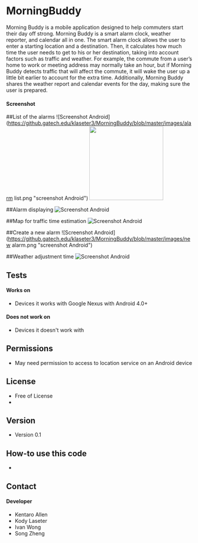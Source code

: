 MorningBuddy
======
Morning Buddy is a mobile application designed to help commuters start their day off strong. Morning Buddy is a smart alarm clock, weather reporter, and calendar all in one. The smart alarm clock allows the user to enter a starting location and a destination. Then, it calculates how much time the user needs to get to his or her destination, taking into account factors such as traffic and weather. For example, the commute from a user’s home to work or meeting address may normally take an hour, but if Morning Buddy detects traffic that will affect the commute, it will wake the user up a little bit earlier to account for the extra time. Additionally, Morning Buddy shares the weather report and calendar events for the day, making sure the user is prepared.

#### Screenshot

##List of the alarms
![Screenshot Android](https://github.gatech.edu/klaseter3/MorningBuddy/blob/master/images/alarm list.png "screenshot Android")
<img src="https://github.gatech.edu/klaseter3/MorningBuddy/blob/master/images/alarm list.png" width="200">

##Alarm displaying
![Screenshot Android](https://github.gatech.edu/klaseter3/MorningBuddy/blob/master/images/alarm.png "screenshot Android")


##Map for traffic time estimation
![Screenshot Android](https://github.gatech.edu/klaseter3/MorningBuddy/blob/master/images/map.png "screenshot Android")

##Create a new alarm
![Screenshot Android](https://github.gatech.edu/klaseter3/MorningBuddy/blob/master/images/new alarm.png "screenshot Android")

##Weather adjustment time
![Screenshot Android](https://github.gatech.edu/klaseter3/MorningBuddy/blob/master/images/weather.png "screenshot Android")
## Tests
#### Works on
* Devices it works with Google Nexus with Android 4.0+

#### Does not work on
* Devices it doesn't work with

## Permissions
* May need permission to access to location service on an Android device

## License 
* Free of License
* 
## Version 
* Version 0.1

## How-to use this code
* 

## Contact
#### Developer
* Kentaro Allen
* Kody Laseter
* Ivan Wong
* Song Zheng

